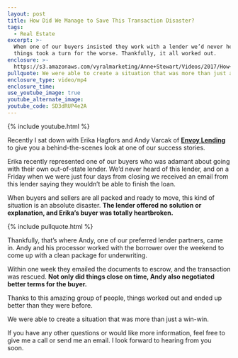 ```yaml
---
layout: post
title: How Did We Manage to Save This Transaction Disaster?
tags:
  - Real Estate
excerpt: >-
  When one of our buyers insisted they work with a lender we’d never heard of,
  things took a turn for the worse. Thankfully, it all worked out.
enclosure: >-
  https://s3.amazonaws.com/vyralmarketing/Anne+Stewart/Videos/2017/How+Did+We+Manage+to+Save+This+Transaction+Disaster%253F+-+Oregon+Real+Estate+Agent.mp4
pullquote: We were able to create a situation that was more than just a win-win.
enclosure_type: video/mp4
enclosure_time:
use_youtube_image: true
youtube_alternate_image:
youtube_code: SD3dRUP4e2A
---
```



{% include youtube.html %}

Recently I sat down with Erika Hagfors and Andy Varcak of [**Envoy Lending**](https://avarcak-envoy.mortgagewebcenter.com/) to give you a behind-the-scenes look at one of our success stories.&nbsp;

Erika recently represented one of our buyers who was adamant about going with their own out-of-state lender. We’d never heard of this lender, and on a Friday when we were just four days from closing we received an email from this lender saying they wouldn’t be able to finish the loan.

When buyers and sellers are all packed and ready to move, this kind of situation is an absolute disaster. **The lender offered no solution or explanation, and Erika’s buyer was totally heartbroken.&nbsp;**

{% include pullquote.html %}

Thankfully, that’s where Andy, one of our preferred lender partners, came in. Andy and his processor worked with the borrower over the weekend to come up with a clean package for underwriting.&nbsp;

Within one week they emailed the documents to escrow, and the transaction was rescued. **Not only did things close on time, Andy also negotiated better terms for the buyer.**

Thanks to this amazing group of people, things worked out and ended up better than they were before.

We were able to create a situation that was more than just a win-win.&nbsp;

If you have any other questions or would like more information, feel free to give me a call or send me an email. I look forward to hearing from you soon.&nbsp;
<br>&nbsp;